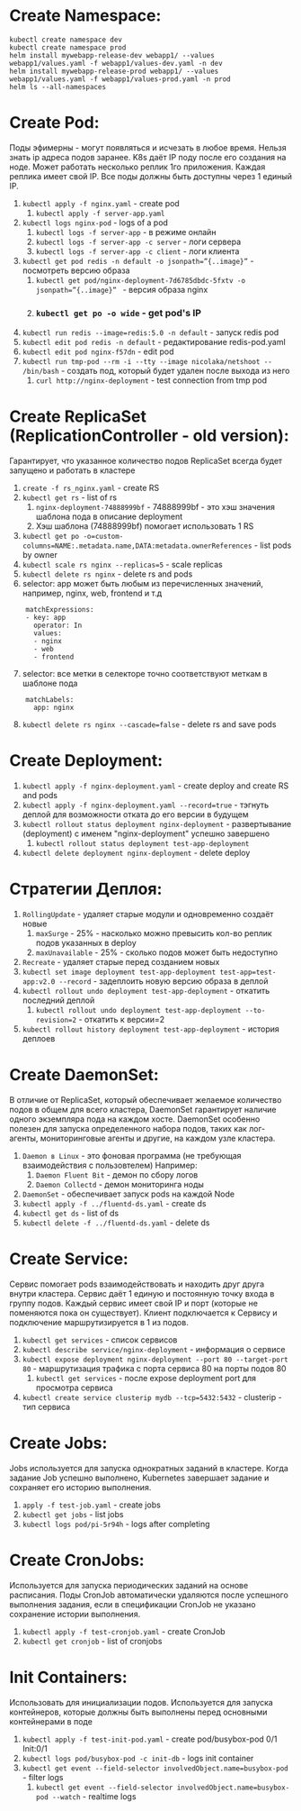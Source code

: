 # Create Namespace:
```
kubectl create namespace dev
kubectl create namespace prod
helm install mywebapp-release-dev webapp1/ --values webapp1/values.yaml -f webapp1/values-dev.yaml -n dev
helm install mywebapp-release-prod webapp1/ --values webapp1/values.yaml -f webapp1/values-prod.yaml -n prod
helm ls --all-namespaces
```

# Create Pod:
Поды эфимерны - могут появляться и исчезать в любое время. 
Нельзя знать ip адреса подов заранее. K8s даёт IP поду после его создания на ноде.
Может работать несколько реплик 1го приложения. Каждая реплика имеет свой IP.
Все поды должны быть доступны через 1 единый IP. 

1. `kubectl apply -f nginx.yaml` - create pod
    1. `kubectl apply -f server-app.yaml`
2. `kubectl logs nginx-pod` - logs of a pod
    1. `kubectl logs -f server-app` - в режиме онлайн
    2. `kubectl logs -f server-app -c server` - логи сервера
    3. `kubectl logs -f server-app -c client` - логи клиента
3. `kubectl get pod redis -n default -o jsonpath=”{..image}”` - посмотреть версию образа
    1. `kubectl get pod/nginx-deployment-7d6785dbdc-5fxtv -o jsonpath=”{..image}” ` - версия образа nginx
    2. ### `kubectl get po -o wide` - get pod's IP
4. `kubectl run redis --image=redis:5.0 -n default` - запуск redis pod
5. `kubectl edit pod redis -n default` - редактирование redis-pod.yaml
6. `kubectl edit pod nginx-f57dn` - edit pod
7. `kubectl run tmp-pod --rm -i --tty --image nicolaka/netshoot -- /bin/bash` - создать под, который будет удален после выхода из него
    1. `curl http://nginx-deployment` - test connection from tmp pod


# Create ReplicaSet (ReplicationController - old version):
Гарантирует, что указанное количество подов ReplicaSet всегда будет запущено и работать в кластере

1. `create -f rs_nginx.yaml` - create RS
2. `kubectl get rs` - list of rs
    1. `nginx-deployment-74888999bf` - 74888999bf - это хэш значения шаблона пода в описание deployment
    2. Хэш шаблона (74888999bf) помогает использовать 1 RS
3. `kubectl get po -o=custom-columns=NAME:.metadata.name,DATA:metadata.ownerReferences` - list pods by owner
4. `kubectl scale rs nginx --replicas=5` - scale replicas
5. `kubectl delete rs nginx` - delete rs and pods
6. selector: app может быть любым из перечисленных значений, например, nginx, web, frontend и т.д
```
    matchExpressions:
    - key: app
      operator: In
      values:
      - nginx
      - web
      - frontend
```
7. selector: все метки в селекторе точно соответствуют меткам в шаблоне пода
```
    matchLabels:
      app: nginx
```
8. `kubectl delete rs nginx --cascade=false` - delete rs and save pods

# Create Deployment:
1. `kubectl apply -f nginx-deployment.yaml` - create deploy and create RS and pods
2. `kubectl apply -f nginx-deployment.yaml --record=true` - тэгнуть деплой для возможности отката до его версии в будущем
3. `kubectl rollout status deployment nginx-deployment` - развертывание (deployment) с именем "nginx-deployment" успешно завершено
    1. `kubectl rollout status deployment test-app-deployment`
4. `kubectl delete deployment nginx-deployment` - delete deploy
# Стратегии Деплоя:
1. `RollingUpdate` - удаляет старые модули и одновременно создаёт новые
    1. `maxSurge` - 25% - насколько можно превысить кол-во реплик подов указанных в deploy
    2. `maxUnavailable` - 25% - сколько подов может быть недоступно
2. `Recreate` - удаляет старые перед созданием новых
3. `kubectl set image deployment test-app-deployment test-app=test-app:v2.0 --record` - задеплоить новую версию образа в деплой
4. `kubectl rollout undo deployment test-app-deployment` - откатить последний деплой
    1. `kubectl rollout undo deployment test-app-deployment --to-revision=2` - откатить к версии=2
5. `kubectl rollout history deployment test-app-deployment` - история деплоев


# Create DaemonSet:
В отличие от ReplicaSet, который обеспечивает желаемое количество подов в общем для всего кластера, DaemonSet гарантирует наличие одного экземпляра пода на каждом хосте. DaemonSet особенно полезен для запуска определенного набора подов, таких как лог-агенты, мониторинговые агенты и другие, на каждом узле кластера.

1. `Daemon в Linux` - это фоновая программа (не требующая взаимодействия с пользовтелем)
    Например:
    1. `Daemon Fluent Bit` - демон по сбору логов
    2. `Daemon Collectd` - демон мониторинга ноды
2. `DaemonSet` - обеспечивает запуск pods на каждой Node
3. `kubectl apply -f ../fluentd-ds.yaml` - create ds
4. `kubectl get ds` - list of ds
5. `kubectl delete -f ../fluentd-ds.yaml` - delete ds


# Create Service:
Сервис помогает pods взаимодействовать и находить друг друга внутри кластера.
Сервис даёт 1 единую и постоянную точку входа в группу подов.
Каждый сервис имеет свой IP и порт (которые не поменяются пока он существует).
Клиент подключается к Сервису и подключение маршрутизируется в 1 из подов.

1. `kubectl get services` - список сервисов
2. `kubectl describe service/nginx-deployment` - информация о сервисе
3. `kubectl expose deployment nginx-deployment --port 80 --target-port 80` - маршрутизация трафика с порта сервиса 80 на порты подов 80
    1. `kubectl get services` - после expose deployment port для просмотра сервиса
4. `kubectl create service clusterip mydb --tcp=5432:5432` - clusterip - тип сервиса


# Create Jobs:
Jobs используется для запуска однократных заданий в кластере. Когда задание Job успешно выполнено, Kubernetes завершает задание и сохраняет его историю выполнения.

1. `apply -f test-job.yaml` - create jobs
2. `kubectl get jobs` - list jobs
3. `kubectl logs pod/pi-5r94h` - logs after completing
# Create CronJobs:
Используется для запуска периодических заданий на основе расписания.
Поды CronJob автоматически удаляются после успешного выполнения задания, если в спецификации CronJob не указано сохранение истории выполнения.

1. `kubectl apply -f test-cronjob.yaml` - create CronJob
2. `kubectl get cronjob` - list of cronjobs

# Init Containers:
Использовать для инициализации подов. 
Используется для запуска контейнеров, которые должны быть выполнены перед основными контейнерами в поде

1. `kubectl apply -f test-init-pod.yaml` - create pod/busybox-pod 0/1 Init:0/1
2. `kubectl logs pod/busybox-pod -c init-db` - logs init container
3. `kubectl get event --field-selector involvedObject.name=busybox-pod` - filter logs
    1. `kubectl get event --field-selector involvedObject.name=busybox-pod --watch` - realtime logs